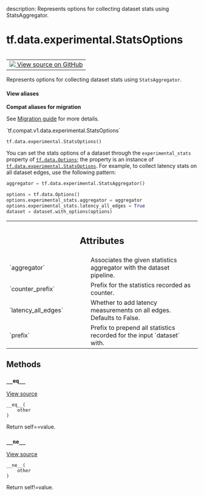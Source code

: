 description: Represents options for collecting dataset stats using StatsAggregator.

<div itemscope itemtype="http://developers.google.com/ReferenceObject">
<meta itemprop="name" content="tf.data.experimental.StatsOptions" />
<meta itemprop="path" content="Stable" />
<meta itemprop="property" content="__eq__"/>
<meta itemprop="property" content="__init__"/>
<meta itemprop="property" content="__ne__"/>
</div>

# tf.data.experimental.StatsOptions

<!-- Insert buttons and diff -->

<table class="tfo-notebook-buttons tfo-api nocontent" align="left">
<td>
  <a target="_blank" href="https://github.com/tensorflow/tensorflow/blob/r2.2/tensorflow/python/data/experimental/ops/stats_options.py#L28-L70">
    <img src="https://www.tensorflow.org/images/GitHub-Mark-32px.png" />
    View source on GitHub
  </a>
</td>
</table>



Represents options for collecting dataset stats using `StatsAggregator`.

<section class="expandable">
  <h4 class="showalways">View aliases</h4>
  <p>
<b>Compat aliases for migration</b>
<p>See
<a href="https://www.tensorflow.org/guide/migrate">Migration guide</a> for
more details.</p>
<p>`tf.compat.v1.data.experimental.StatsOptions`</p>
</p>
</section>

<pre class="devsite-click-to-copy prettyprint lang-py tfo-signature-link">
<code>tf.data.experimental.StatsOptions()
</code></pre>



<!-- Placeholder for "Used in" -->

You can set the stats options of a dataset through the `experimental_stats`
property of <a href="../../../tf/data/Options.md"><code>tf.data.Options</code></a>; the property is an instance of
<a href="../../../tf/data/experimental/StatsOptions.md"><code>tf.data.experimental.StatsOptions</code></a>. For example, to collect latency stats
on all dataset edges, use the following pattern:

```python
aggregator = tf.data.experimental.StatsAggregator()

options = tf.data.Options()
options.experimental_stats.aggregator = aggregator
options.experimental_stats.latency_all_edges = True
dataset = dataset.with_options(options)
```



<!-- Tabular view -->
 <table class="responsive fixed orange">
<colgroup><col width="214px"><col></colgroup>
<tr><th colspan="2"><h2 class="add-link">Attributes</h2></th></tr>

<tr>
<td>
`aggregator`
</td>
<td>
Associates the given statistics aggregator with the dataset pipeline.
</td>
</tr><tr>
<td>
`counter_prefix`
</td>
<td>
Prefix for the statistics recorded as counter.
</td>
</tr><tr>
<td>
`latency_all_edges`
</td>
<td>
Whether to add latency measurements on all edges. Defaults to False.
</td>
</tr><tr>
<td>
`prefix`
</td>
<td>
Prefix to prepend all statistics recorded for the input `dataset` with.
</td>
</tr>
</table>



## Methods

<h3 id="__eq__"><code>__eq__</code></h3>

<a target="_blank" href="https://github.com/tensorflow/tensorflow/blob/r2.2/tensorflow/python/data/util/options.py#L37-L43">View source</a>

<pre class="devsite-click-to-copy prettyprint lang-py tfo-signature-link">
<code>__eq__(
    other
)
</code></pre>

Return self==value.


<h3 id="__ne__"><code>__ne__</code></h3>

<a target="_blank" href="https://github.com/tensorflow/tensorflow/blob/r2.2/tensorflow/python/data/util/options.py#L45-L49">View source</a>

<pre class="devsite-click-to-copy prettyprint lang-py tfo-signature-link">
<code>__ne__(
    other
)
</code></pre>

Return self!=value.




